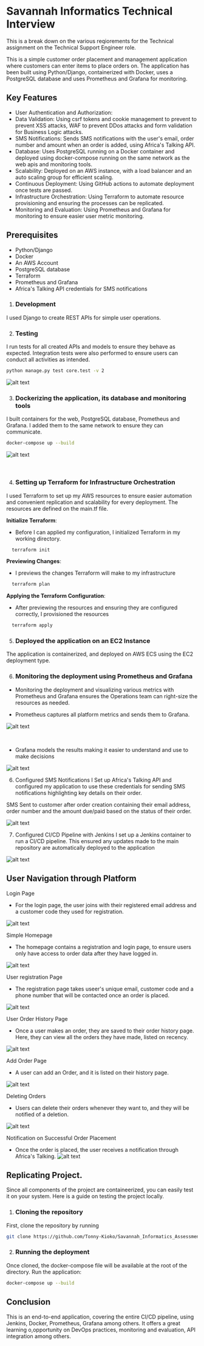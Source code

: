 # Savannah Informatics Technical Interview
This is a break down on the various reqiorements for the Technical assignment on the Technical Support Engineer role.

This is a simple customer order placement and management application where customers can enter items to place orders on. The application has been built using Python/Django, containerized with Docker, uses a PostgreSQL database and uses Prometheus and Grafana for monitoring.

## Key Features
- User Authentication and Authorization: 
- Data Validation: Using csrf tokens and cookie management to prevent to prevent XSS attacks, WAF to prevent DDos attacks and form validation for Business Logic attacks.
- SMS Notifications: Sends SMS notifications with the user's email, order number and amount when an order is added, using Africa's Talking API.
- Database: Uses PostgreSQL running on a Docker container and deployed using docker-compose running on the same network as the web apis and monitoring tools.
- Scalability: Deployed on an AWS instance, with a load balancer and an auto scaling group for efficient scaling.
- Continuous Deployment: Using GitHub actions to automate deployment once tests are passed.
- Infrastructure Orchestration: Using Terraform to automate resource provisioning and ensuring the processes can be replicated.
- Monitoring and Evaluation: Using Prometheus and Grafana for monitoring to ensure easier user metric monitoring.

## Prerequisites
- Python/Django
- Docker
- An AWS Account
- PostgreSQL database
- Terraform
- Prometheus and Grafana
- Africa's Talking API credentials for SMS notifications

1. ### Development

I used Django to create REST APIs for simple user operations.

2. ### Testing
I run tests for all created APIs and models to ensure they behave as expected. Integration tests were also performed to ensure users can conduct all activities as intended. 

```sh
python manage.py test core.test -v 2

```

![alt text](screenshots/testing.png)


3. ### Dockerizing the application, its database and monitoring tools
I built containers for the web, PostgreSQL database, Prometheus and Grafana. I added them to the same network to ensure they can communicate.  


```sh
docker-compose up --build

```
![alt text](screenshots/dockercomposedeployment.png)

<br>

4. ### Setting up Terraform for Infrastructure Orchestration

I used Terraform to set up my AWS resources to ensure easier automation and convenient replication and scalability for every deployment. The resources are defined on the main.tf file.

 **Initialize Terraform**: 
   - Before I can applied my configuration, I initialized Terraform in my working directory.

  ```sh
    terraform init
  ```

 **Previewing Changes**: 
  - I previews the changes Terraform will make to my infrastructure 

  ```sh
    terraform plan
  ```  

 **Applying the Terraform Configuration**: 
   - After previewing the resources and ensuring they are configured correctly, I provisioned the resources

  ```sh
    terraform apply
  ```  
  
5. ### Deployed the application on an EC2 Instance

The application is containerized, and deployed on AWS ECS using the EC2 deployment type. 


6. ### Monitoring the deployment using Prometheus and Grafana
  - Monitoring the deployment and visualizing various metrics with Prometheus and Grafana ensures the Operations team can right-size the resources as needed.
   
  - Prometheus captures all platform metrics and sends them to Grafana.

  ![alt text](screenshots/prometheusisup.png)

  <br>

  - Grafana models the results making it easier to understand and use to make decisions

  ![alt text](screenshots/grafanaisup.png)



6. Configured SMS Notifications
I Set up Africa's Talking API and configured my application to use these credentials for sending SMS notifications highlighting key details on their order.

SMS Sent to customer after order creation containing their email address, order number and the amount due/paid based on the status of their order.
</br>

![alt text](screenshots/smsconfirm.png)

7. Configured CI/CD Pipeline with Jenkins
I set up a Jenkins container to run a CI/CD pipeline. This ensured any updates made to the main repository are automatically deployed to the application


![alt text](screenshots/jenkins.png)


## User Navigation through Platform
Login Page
-   For the login page, the user joins with their registered email address and a customer code they used for registration.

![alt text](screenshots/loginpage.png)


Simple Homepage
-   The homepage contains a registration and login page, to ensure users only have access to order data after they have logged in.

![alt text](screenshots/home.png)

User registration Page
-   The registration page takes useer's unique email, customer code and a phone number that will be contacted once an order is placed.

![alt text](screenshots/registration.png)

User Order History Page
-   Once a user makes an order, they are saved to their order history page. Here, they can view all the orders they have made, listed on recency. 

![alt text](screenshots/orderhistory.png)

Add Order Page
-   A user can add an Order, and it is listed on their history page.

![alt text](screenshots/neworder.png)

Deleting Orders
-   Users can delete their orders whenever they want to, and they will be notified of a deletion. 

![alt text](screenshots/deleteorder.png)

Notification on Successful Order Placement
-   Once the order is placed, the user receives a notification through Africa's Talking. 
![alt text](screenshots/successfulorder.png)



## Replicating Project. 
Since all components of the project are containeerized, you can easily test it on your system. Here is a guide on testing the project locally. 

1. ### Cloning the repository
First, clone the repository by running
```sh
git clone https://github.com/Tonny-Kioko/Savannah_Informatics_Assessment.git
```
2. ### Running the deployment
Once cloned, the docker-compose file will be available at the root of the directory. Run the application:
```sh
docker-compose up --build
```

## Conclusion

This is an end-to-end application, covering the entire CI/CD pipeline, using Jenkins, Docker, Prometheus, Grafana among others. It offers a great learning o,opportunity on DevOps practices, monitoring and evaluation, API integration among others.  